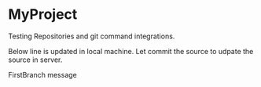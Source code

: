 # MyProject
Testing Repositories and git command integrations.

Below line is updated in local machine. Let commit the source to udpate the source in server. 

FirstBranch message